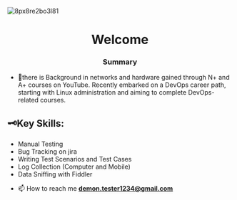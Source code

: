 
<!DOCTYPE html>
<html>
<head>
</head>
<body>

![8px8re2bo3l81](https://github.com/user-attachments/assets/57d6c0bb-1289-4cd2-b252-0d5576db6a48)

<h1 style="text-align: center;">Welcome </h1>
<h3 style="text-align: center;">Summary</h3>

- 🌱there is Background in networks and hardware gained through N+ and A+ courses on YouTube. Recently embarked on a DevOps career path, starting with Linux administration and aiming to complete DevOps-related courses.
<!DOCTYPE html>
<html>
<head>
</head>
<body>
<h2>🗝Key Skills:</h2>
<ul class="key-skills">
  <li>Manual Testing</li>
  <li>Bug Tracking on jira</li>
  <li>Writing Test Scenarios and Test Cases</li>
  <li>Log Collection (Computer and Mobile)</li>
  <li>Data Sniffing with Fiddler</li>
</ul>
</body>
</html>

- 📫 How to reach me **demon.tester1234@gmail.com**

</body>
</html>
